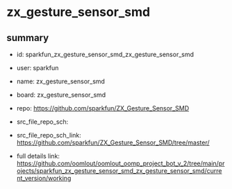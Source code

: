 # zx_gesture_sensor_smd
 
## summary 
* id: sparkfun_zx_gesture_sensor_smd_zx_gesture_sensor_smd
* user: sparkfun
* name: zx_gesture_sensor_smd
* board: zx_gesture_sensor_smd
* repo: https://github.com/sparkfun/ZX_Gesture_Sensor_SMD



* src_file_repo_sch: 
* src_file_repo_sch_link: https://github.com/sparkfun/ZX_Gesture_Sensor_SMD/tree/master/
* full details link: https://github.com/oomlout/oomlout_oomp_project_bot_v_2/tree/main/projects/sparkfun_zx_gesture_sensor_smd_zx_gesture_sensor_smd/current_version/working  







